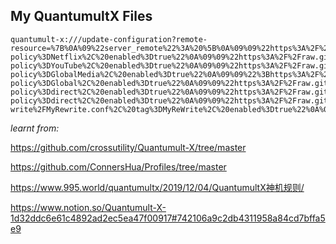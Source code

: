 ## My QuantumultX Files

	quantumult-x:///update-configuration?remote-resource=%7B%0A%09%22server_remote%22%3A%20%5B%0A%09%09%22https%3A%2F%2Fzhs.one%2Flink%2FIZSboNm4K1SnkbTs%3Fmu%3D6%26ox%3D1%2C%20tag%3Dzhs.one%2C%20enabled%3Dtrue%22%0A%09%5D%2C%0A%09%22filter_remote%22%3A%20%5B%0A%09%09%22https%3A%2F%2Fraw.githubusercontent.com%2Fkzfidx%2FMyQuantumultX%2Fmaster%2FFilters%2FMyFilter.list%2C%20tag%3DMyFilter%2C%20enabled%3Dtrue%22%0A%09%09%22https%3A%2F%2Fraw.githubusercontent.com%2Fkzfidx%2FProfiles%2Fmaster%2FQuantumult%2FX%2FFilter%2FUnbreak.list%2C%20tag%3D%E5%90%8E%E7%BB%AD%E8%A7%84%E5%88%99%E4%BF%AE%E6%AD%A3%2C%20enabled%3Dtrue%22%0A%09%09%22https%3A%2F%2Fraw.githubusercontent.com%2Fkzfidx%2FProfiles%2Fmaster%2FQuantumult%2FX%2FFilter%2FAdvertising.list%2C%20tag%3D%E5%B9%BF%E5%91%8A%2C%20enabled%3Dtrue%22%0A%09%09%22https%3A%2F%2Fraw.githubusercontent.com%2Fkzfidx%2FProfiles%2Fmaster%2FQuantumult%2FX%2FFilter%2FHijacking.list%2C%20tag%3D%E8%BF%90%E8%90%A5%E5%95%86%E5%8A%AB%E6%8C%81%E5%8F%8A%E6%81%B6%E6%84%8F%E7%BD%91%E7%AB%99%2C%20enabled%3Dtrue%22%0A%09%09%22https%3A%2F%2Fraw.githubusercontent.com%2Fkzfidx%2FProfiles%2Fmaster%2FQuantumult%2FX%2FFilter%2FMedia%2FNetflix.list%2C%20tag%3DNetflix%2C%20force-policy%3DNetflix%2C%20enabled%3Dtrue%22%0A%09%09%22https%3A%2F%2Fraw.githubusercontent.com%2Fkzfidx%2FProfiles%2Fmaster%2FQuantumult%2FX%2FFilter%2FMedia%2FYouTube.list%2C%20tag%3DYouTube%2C%20force-policy%3DYouTube%2C%20enabled%3Dtrue%22%0A%09%09%22https%3A%2F%2Fraw.githubusercontent.com%2Fkzfidx%2FProfiles%2Fmaster%2FQuantumult%2FX%2FFilter%2FGlobalMedia.list%2C%20tag%3D%E5%9B%BD%E9%99%85%E6%B5%81%E5%AA%92%E4%BD%93%E6%9C%8D%E5%8A%A1%2C%20force-policy%3DGlobalMedia%2C%20enabled%3Dtrue%22%0A%09%09%22%3Bhttps%3A%2F%2Fraw.githubusercontent.com%2Fkzfidx%2FProfiles%2Fmaster%2FQuantumult%2FX%2FFilter%2FHKMTMedia.list%2C%20tag%3D%E5%A4%A7%E9%99%86%E6%B5%81%E5%AA%92%E4%BD%93%E9%9D%A2%E5%90%91%E6%B8%AF%E6%BE%B3%E5%8F%B0%E9%99%90%E5%AE%9A%E6%9C%8D%E5%8A%A1%2C%20enabled%3Dtrue%22%0A%09%09%22https%3A%2F%2Fraw.githubusercontent.com%2Fkzfidx%2FProfiles%2Fmaster%2FQuantumult%2FX%2FFilter%2FGlobal.list%2C%20tag%3D%E5%85%A8%E7%90%83%E5%8A%A0%E9%80%9F%2C%20force-policy%3DGlobal%2C%20enabled%3Dtrue%22%0A%09%09%22https%3A%2F%2Fraw.githubusercontent.com%2Fkzfidx%2FProfiles%2Fmaster%2FQuantumult%2FX%2FFilter%2FApple.list%2C%20tag%3DApple%20%E6%9C%8D%E5%8A%A1%2C%20force-policy%3Ddirect%2C%20enabled%3Dtrue%22%0A%09%09%22https%3A%2F%2Fraw.githubusercontent.com%2Fkzfidx%2FProfiles%2Fmaster%2FQuantumult%2FX%2FFilter%2FChina.list%2C%20tag%3D%E4%B8%AD%E5%9B%BD%E7%9B%B4%E8%BF%9E%2C%20force-policy%3Ddirect%2C%20enabled%3Dtrue%22%0A%09%09%22https%3A%2F%2Fraw.githubusercontent.com%2Fkzfidx%2FMyQuantumultX%2Fmaster%2FFilters%2FGEOFilter.list%2C%20tag%3DGEOFilter%2C%20enabled%3Dtrue%22%0A%09%5D%2C%0A%09%22rewrite_remote%22%3A%20%5B%0A%09%09%22https%3A%2F%2Fraw.githubusercontent.com%2Fkzfidx%2FProfiles%2Fmaster%2FQuantumult%2FX%2FRewrite.conf%2C%20tag%3DDivineEngine%20Rewrite%2C%20enabled%3Dtrue%22%0A%09%09%22https%3A%2F%2Fraw.githubusercontent.com%2Fkzfidx%2FMyQuantumultX%2Fmaster%2FRe-write%2FMyRewrite.conf%2C%20tag%3DMyReWrite%2C%20enabled%3Dtrue%22%0A%09%5D%0A%7D

*learnt from:*

https://github.com/crossutility/Quantumult-X/tree/master

https://github.com/ConnersHua/Profiles/tree/master

https://www.995.world/quantumultx/2019/12/04/QuantumultX神机规则/

https://www.notion.so/Quantumult-X-1d32ddc6e61c4892ad2ec5ea47f00917#742106a9c2db4311958a84cd7bffa5e9
